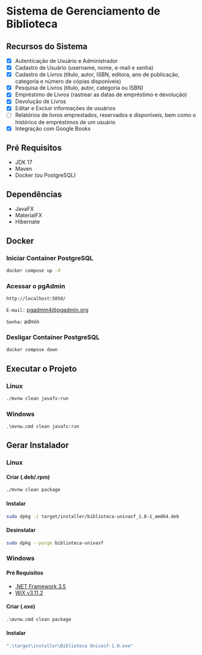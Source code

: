 # Sistema de Gerenciamento de Biblioteca

## Recursos do Sistema

- [x] Autenticação de Usuário e Administrador
- [x] Cadastro de Usuário (username, nome, e-mail e senha)
- [x] Cadastro de Livros (título, autor, ISBN, editora, ano de publicação, categoria e número de cópias disponíveis)
- [x] Pesquisa de Livros (título, autor, categoria ou ISBN)
- [x] Empréstimo de Livros (rastrear as datas de empréstimo e devolução)
- [x] Devolução de Livros
- [x] Editar e Excluir informações de usuários
- [ ] Relatórios de livros emprestados, reservados e disponíveis, bem como o histórico de empréstimos de um usuário
- [x] Integração com Google Books

## Pré Requisitos

- JDK 17
- Maven
- Docker (ou PostgreSQL)

## Dependências

- JavaFX
- MaterialFX
- Hibernate

## Docker

### Iniciar Container PostgreSQL

```sh
docker compose up -d
```
### Acessar o pgAdmin

`http://localhost:5050/`

`E-mail:` pgadmin4@pgadmin.org

`Senha:` admin


### Desligar Container PostgreSQL
```sh
docker compose down
```

## Executar o Projeto

### Linux

```sh
./mvnw clean javafx:run
```

### Windows

```cmd
.\mvnw.cmd clean javafx:run
```

## Gerar Instalador

### Linux

#### Criar (.deb/.rpm)

```sh
./mvnw clean package
```

#### Instalar

```sh
sudo dpkg -i target/installer/biblioteca-univasf_1.0-1_amd64.deb
```

#### Desinstalar

```sh
sudo dpkg --purge biblioteca-univasf
```

### Windows

#### Pré Requisitos

- [.NET Framework 3.5](https://www.microsoft.com/pt-br/download/details.aspx?id=22)
- [WiX v3.11.2](https://github.com/wixtoolset/wix3/releases/tag/wix3112rtm)

#### Criar (.exe)

```cmd
.\mvnw.cmd clean package
```

#### Instalar

```cmd
".\target\installer\Biblioteca Univasf-1.0.exe"
```
